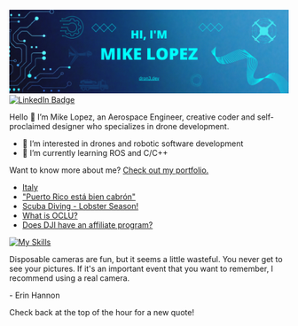 [![Mike's GitHub Banner](./equipment/MikeLopezBanner.png)](https://dron3.dev)
[![LinkedIn Badge](https://img.shields.io/badge/LinkedIn-Profile-informational?style=flat&logo=linkedin&logoColor=white&color=0D76A8)](https://www.linkedin.com/in/mike-lopez/)

Hello 👋
I’m Mike Lopez, an Aerospace Engineer, creative coder and self-proclaimed designer who specializes in drone development. 
- 👀 I’m interested in drones and robotic software development
- 🌱 I’m currently learning ROS and C/C++

Want to know more about me? [Check out my portfolio.](https://dron3.dev/)


<!-- BLOG-POST-LIST:START -->
- [Italy](https://www.mikelopez.io/post/italy)
- [&quot;Puerto Rico está bien cabrón&quot;](https://www.mikelopez.io/post/puerto-rico-est%C3%A1-bien-cabr%C3%B3n)
- [Scuba Diving - Lobster Season!](https://www.mikelopez.io/post/your-title-what-s-your-blog-about)
- [What is OCLU?](https://www.mikelopez.io/post/what-is-oclu)
- [Does DJI have an affiliate program?](https://www.mikelopez.io/post/does-dji-have-an-affiliate-program)
<!-- BLOG-POST-LIST:END --> 

<!-- SKILLS-LIST:START -->

[![My Skills](https://skillicons.dev/icons?i=atom,arduino,autocad,cpp,cmake,github,html,linux,matlab,octave,pr,py,raspberrypi,react,ros,visualstudio)](https://skillicons.dev)

<!-- SKILLS-LIST:END --> 

<p>Disposable cameras are fun, but it seems a little wasteful. You never get to see your pictures. If it's an important event that you want to remember, I recommend using a real camera.</p>

<p>- Erin Hannon</p>

Check back at the top of the hour for a new quote!